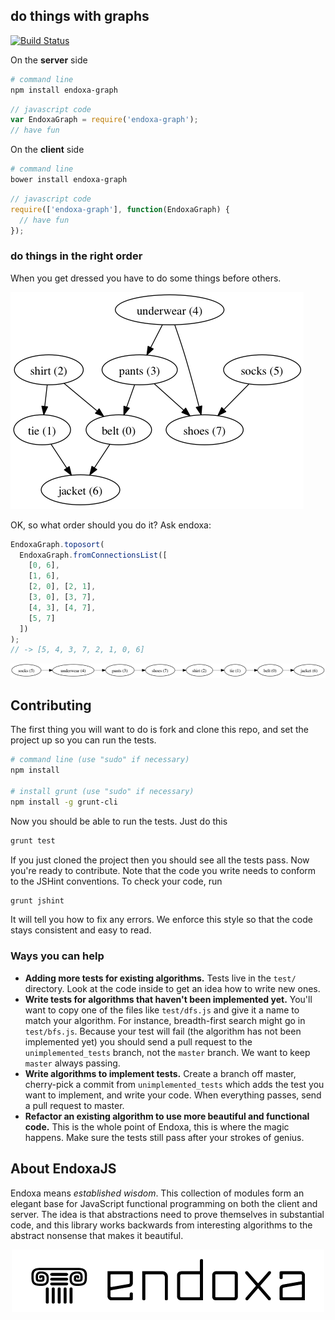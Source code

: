 ## do things with graphs

[![Build Status](https://travis-ci.org/endoxajs/endoxa-graph.png?branch=master)](https://travis-ci.org/endoxajs/endoxa-graph)

On the **server** side

```sh
# command line
npm install endoxa-graph
```

```js
// javascript code
var EndoxaGraph = require('endoxa-graph');
// have fun
```

On the **client** side

```sh
# command line
bower install endoxa-graph
```

```js
// javascript code
require(['endoxa-graph'], function(EndoxaGraph) {
  // have fun
});
```

### do things in the right order

When you get dressed you have to do some things before others.

![Getting Dressed](illustration/getting-dressed.png "Getting Dressed")

OK, so what order should you do it? Ask endoxa:

```js
EndoxaGraph.toposort(
  EndoxaGraph.fromConnectionsList([
    [0, 6],
    [1, 6],
    [2, 0], [2, 1],
    [3, 0], [3, 7],
    [4, 3], [4, 7],
    [5, 7]
  ])
);
// -> [5, 4, 3, 7, 2, 1, 0, 6]
```
![Dressing Order](illustration/dressing-order.png "Dressing Order")

## Contributing

The first thing you will want to do is fork and clone this repo, and set
the project up so you can run the tests.

```sh
# command line (use "sudo" if necessary)
npm install

# install grunt (use "sudo" if necessary)
npm install -g grunt-cli
```

Now you should be able to run the tests. Just do this

```sh
grunt test
```

If you just cloned the project then you should see all the tests pass.
Now you're ready to contribute. Note that the code you write needs to
conform to the JSHint conventions. To check your code, run

```sh
grunt jshint
```

It will tell you how to fix any errors. We enforce this style so that
the code stays consistent and easy to read.

### Ways you can help

* **Adding more tests for existing algorithms.** Tests live in the `test/`
directory. Look at the code inside to get an idea how to write new
ones.
* **Write tests for algorithms that haven't been implemented yet.**
You'll want to copy one of the files like `test/dfs.js` and give it
a name to match your algorithm. For instance, breadth-first search
might go in `test/bfs.js`. Because your test will fail (the algorithm
has not been implemented yet) you should send a pull request to the
`unimplemented_tests` branch, not the `master` branch. We want to keep
`master` always passing.
* **Write algorithms to implement tests.** Create a branch off master,
cherry-pick a commit from `unimplemented_tests` which adds the test you
want to implement, and write your code. When everything passes, send
a pull request to master.
* **Refactor an existing algorithm to use more beautiful and functional
code.** This is the whole point of Endoxa, this is where the magic
happens. Make sure the tests still pass after your strokes of genius.

## About EndoxaJS

Endoxa means *established wisdom*. This collection of modules form an
elegant base for JavaScript functional programming on both the client
and server. The idea is that abstractions need to prove themselves in
substantial code, and this library works backwards from interesting
algorithms to the abstract nonsense that makes it beautiful.

<p align="center">
  <img src="illustration/endoxa-js.png" alt="EndoxaJS Logo" />
</p>
